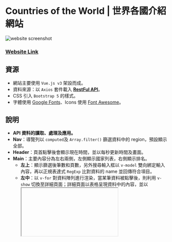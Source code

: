 # Countries of the World | 世界各國介紹網站

![website screenshot](https://github.com/chengyuu/chengyuu.github.io/blob/master/img/countries%20website-play.gif)

### **[Website Link](https://chengyuu.github.io/Countries-Of-The-World/)**

## 資源
* 網站主要使用 `Vue.js v3` 架設而成。
* 資料來源：以 `Axios` 套件載入 **[RestFul API](https://restcountries.eu/rest/v2/all)**。
* CSS 引入 `Bootstrap 5` 的樣式。
* 字體使用 [Google Fonts](https://fonts.google.com/)、Icons 使用 [Font Awesome](https://fontawesome.com/)。
## 說明
* **API 資料的讀取、處理及應用。**
* **Nav**：導覽列以 `computed`及 `Array.filter()` 篩選資料中的 region，預設顯示全部。
* **Header**：頁首點擊後會顯示現在時間，並以每秒更新時間及畫面。
* **Main**：主要內容分為左右兩側，左側顯示國家列表，右側顯示排名。
  * **左上**：顯示篩選後筆數和頁數，另外搜尋輸入框以 `v-model` 雙向綁定輸入內容，再以正規表達式 `RegExp` 比對資料的 name 並回傳符合項目。
  * **左中**：以 `v-for` 對資料陣列進行渲染，當某筆資料被點擊後，則利用 `v-show` 切換至詳細頁面；詳細頁面以表格呈現資料中的內容，並以 <iframe> 標籤嵌入 Google Map 該國家的所在位置。
  * **左下**：因每頁顯示上限 20 筆的資料，分頁按鈕會先判斷目前所在的頁數，再切換顯示資料的索引。
  * **右側**：前兩項排名為最多人口數和土地面積最大的國家，是以 `Array.sort()` 排序資料中的 population 和 area；後兩項排名為最多國家使用的語言和貨幣，則是先以 `Array.reduce()` 統計資料中不同 languages 和 currencies 出現的次數後再進行排序。
